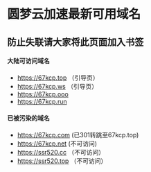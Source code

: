 # 圆梦云加速最新可用域名

## 防止失联请大家将此页面加入书签

#### 大陆可访问域名
- https://67kcp.top （引导页）
- https://67kcp.ws  （引导页）
- https://67kcp.ooo
- https://67kcp.run

#### 已被污染的域名
- https://67kcp.com (已301转跳至67kcp.top)
- https://67kcp.net (不可访问)
- https://ssr520.cc （不可访问）
- https://ssr520.top （不可访问）
